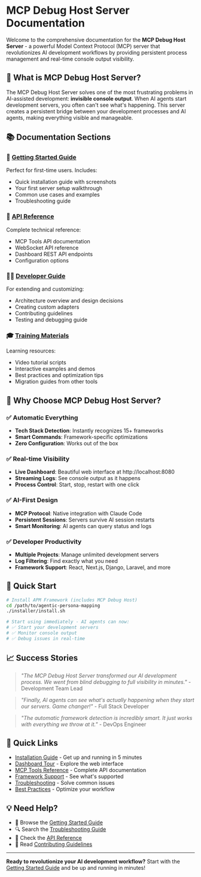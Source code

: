 # MCP Debug Host Server Documentation

Welcome to the comprehensive documentation for the **MCP Debug Host Server** - a powerful Model Context Protocol (MCP) server that revolutionizes AI development workflows by providing persistent process management and real-time console output visibility.

## 🎯 What is MCP Debug Host Server?

The MCP Debug Host Server solves one of the most frustrating problems in AI-assisted development: **invisible console output**. When AI agents start development servers, you often can't see what's happening. This server creates a persistent bridge between your development processes and AI agents, making everything visible and manageable.

## 📚 Documentation Sections

### 🚀 [Getting Started Guide](getting-started/README.md)
Perfect for first-time users. Includes:
- Quick installation guide with screenshots
- Your first server setup walkthrough
- Common use cases and examples
- Troubleshooting guide

### 🔧 [API Reference](api/README.md)
Complete technical reference:
- MCP Tools API documentation
- WebSocket API reference
- Dashboard REST API endpoints
- Configuration options

### 👨‍💻 [Developer Guide](developer/README.md)
For extending and customizing:
- Architecture overview and design decisions
- Creating custom adapters
- Contributing guidelines
- Testing and debugging guide

### 🎓 [Training Materials](training/README.md)
Learning resources:
- Video tutorial scripts
- Interactive examples and demos
- Best practices and optimization tips
- Migration guides from other tools

## 🌟 Why Choose MCP Debug Host Server?

### ✅ **Automatic Everything**
- **Tech Stack Detection**: Instantly recognizes 15+ frameworks
- **Smart Commands**: Framework-specific optimizations
- **Zero Configuration**: Works out of the box

### ✅ **Real-time Visibility**
- **Live Dashboard**: Beautiful web interface at http://localhost:8080
- **Streaming Logs**: See console output as it happens
- **Process Control**: Start, stop, restart with one click

### ✅ **AI-First Design**
- **MCP Protocol**: Native integration with Claude Code
- **Persistent Sessions**: Servers survive AI session restarts
- **Smart Monitoring**: AI agents can query status and logs

### ✅ **Developer Productivity**
- **Multiple Projects**: Manage unlimited development servers
- **Log Filtering**: Find exactly what you need
- **Framework Support**: React, Next.js, Django, Laravel, and more

## 🚀 Quick Start

```bash
# Install APM Framework (includes MCP Debug Host)
cd /path/to/agentic-persona-mapping
./installer/install.sh

# Start using immediately - AI agents can now:
# ✅ Start your development servers
# ✅ Monitor console output
# ✅ Debug issues in real-time
```

## 📈 Success Stories

> *"The MCP Debug Host Server transformed our AI development process. We went from blind debugging to full visibility in minutes."* - Development Team Lead

> *"Finally, AI agents can see what's actually happening when they start our servers. Game changer!"* - Full Stack Developer

> *"The automatic framework detection is incredibly smart. It just works with everything we throw at it."* - DevOps Engineer

## 🔗 Quick Links

- [Installation Guide](getting-started/installation.md) - Get up and running in 5 minutes
- [Dashboard Tour](getting-started/dashboard-tour.md) - Explore the web interface
- [MCP Tools Reference](api/mcp-tools.md) - Complete API documentation
- [Framework Support](getting-started/supported-frameworks.md) - See what's supported
- [Troubleshooting](getting-started/troubleshooting.md) - Solve common issues
- [Best Practices](training/best-practices.md) - Optimize your workflow

## 💡 Need Help?

- 📖 Browse the [Getting Started Guide](getting-started/README.md)
- 🔍 Search the [Troubleshooting Guide](getting-started/troubleshooting.md)
- 🔧 Check the [API Reference](api/README.md)
- 👥 Read [Contributing Guidelines](developer/contributing.md)

---

**Ready to revolutionize your AI development workflow?** Start with the [Getting Started Guide](getting-started/README.md) and be up and running in minutes!